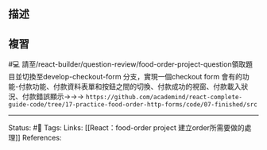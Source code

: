 
## 描述

## 複習
#💻 請至/react-builder/question-review/food-order-project-question領取題目並切換至develop-checkout-form 分支，實現一個checkout form 會有的功能-付款功能、付款資料表單和按鈕之間的切換、付款成功的視窗、付款載入狀況、付款錯誤顯示->->-> `https://github.com/academind/react-complete-guide-code/tree/17-practice-food-order-http-forms/code/07-finished/src`
<!--SR:!2023-04-11,78,250-->

---
Status: #🌱 
Tags:
Links:
[[React：food-order project  建立order所需要做的處理]]
References: